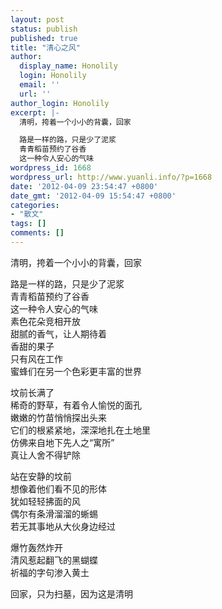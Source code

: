 ```yaml
---
layout: post
status: publish
published: true
title: "清心之风"
author:
  display_name: Honolily
  login: Honolily
  email: ''
  url: ''
author_login: Honolily
excerpt: |-
  清明，挎着一个小小的背囊，回家

  路是一样的路，只是少了泥浆
  青青稻苗预约了谷香
  这一种令人安心的气味
wordpress_id: 1668
wordpress_url: http://www.yuanli.info/?p=1668
date: '2012-04-09 23:54:47 +0800'
date_gmt: '2012-04-09 15:54:47 +0800'
categories:
- "散文"
tags: []
comments: []
---
```

<p>清明，挎着一个小小的背囊，回家</p>
<p>路是一样的路，只是少了泥浆<br />
青青稻苗预约了谷香<br />
这一种令人安心的气味<a id="more"></a><a id="more-1668"></a><br />
素色花朵竞相开放<br />
甜腻的香气，让人期待着<br />
香甜的果子<br />
只有风在工作<br />
蜜蜂们在另一个色彩更丰富的世界</p>
<p>坟前长满了<br />
稀奇的野草，有着令人愉悦的面孔<br />
嫩嫩的竹苗悄悄探出头来<br />
它们的根紧紧地，深深地扎在土地里<br />
仿佛来自地下先人之&ldquo;寓所&rdquo;<br />
真让人舍不得铲除</p>
<p>站在安静的坟前<br />
想像着他们看不见的形体<br />
犹如轻轻拂面的风<br />
偶尔有条滑溜溜的蜥蜴<br />
若无其事地从大伙身边经过</p>
<p>爆竹轰然炸开<br />
清风惹起翻飞的黑蝴蝶<br />
祈福的字句渗入黄土</p>
<p>回家，只为扫墓，因为这是清明</p>
